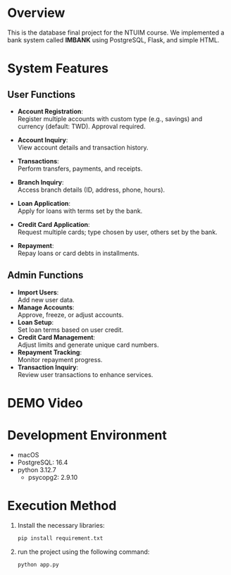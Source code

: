 # Overview  
This is the database final project for the NTUIM course. We implemented a bank system called **IMBANK** using PostgreSQL, Flask, and simple HTML.

# System Features

## User Functions
- **Account Registration**:  
   Register multiple accounts with custom type (e.g., savings) and currency (default: TWD). Approval required.  
- **Account Inquiry**:  
   View account details and transaction history.
- **Transactions**:  
   Perform transfers, payments, and receipts.  
- **Branch Inquiry**:  
   Access branch details (ID, address, phone, hours).  

-  **Loan Application**:  
   Apply for loans with terms set by the bank.  
-  **Credit Card Application**:  
   Request multiple cards; type chosen by user, others set by the bank.  
- **Repayment**:  
   Repay loans or card debts in installments.

## Admin Functions
- **Import Users**:  
   Add new user data.  
-  **Manage Accounts**:  
   Approve, freeze, or adjust accounts.  
-  **Loan Setup**:  
   Set loan terms based on user credit.  
-  **Credit Card Management**:  
   Adjust limits and generate unique card numbers.  
-  **Repayment Tracking**:  
   Monitor repayment progress.  
 - **Transaction Inquiry**:  
   Review user transactions to enhance services.


# DEMO Video
# Development Environment
- macOS
- PostgreSQL: 16.4
- python 3.12.7
  - psycopg2: 2.9.10







# Execution Method  
1. Install the necessary libraries:  
   ```bash
   pip install requirement.txt
   ```
   
2. run the project using the following command:
      ```bash
   python app.py
   ```


